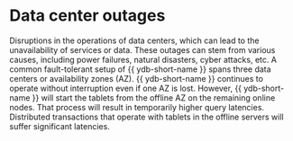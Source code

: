 # Data center outages

Disruptions in the operations of data centers, which can lead to the unavailability of services or data. These outages can stem from various causes, including power failures, natural disasters, cyber attacks, etc. A common fault-tolerant setup of {{ ydb-short-name }} spans three data centers or availability zones (AZ). {{ ydb-short-name }} continues to operate without interruption even if one AZ is lost. However, {{ ydb-short-name }} will start the tablets from the offline AZ on the remaining online nodes. That process will result in temporarily higher query latencies. Distributed transactions that operate with tablets in the offline servers will suffer significant latencies.